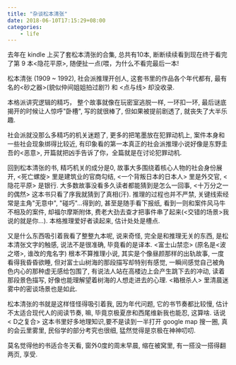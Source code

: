 ```yaml
---
title: "杂谈松本清张"
date: 2018-06-10T17:15:29+08:00
categories:
    - life
---
```


去年在 kindle 上买了套松本清张的合集, 总共有10本, 断断续续看到现在终于看完了第 9 本<隐花平原>, 随便扯一点(喂，为什么不看完最后一本!

松本清张 (1909 ~ 1992), 社会派推理开创人, 这套书里的作品各个年代都有, 最有名的<砂之器>(貌似仲间姐姐拍过剧?) 和 <点与线> 却没收录. 

本格派讲究逻辑的精巧， 整个故事就像在玩密室逃脱一样, 一环扣一环, 最后谜底揭开的时候让人惊呼"卧槽", 写的就很棒了, 但如果被提前剧透了, 就丧失了大半乐趣.

社会派就没那么多精巧的机关迷题了, 更多的把笔墨放在犯罪动机上, 案件本身和一些社会现象绑得比较近, 有印象看的第一本真正的社会派推理小说好像是东野圭吾的<恶意>, 开篇就把凶手告诉了你，全篇就是在讨论犯罪动机.

回到松本清张的书, 精巧机关的成分是0, 故事大多围绕着核心人物的社会身份展开, <死亡螺旋> 里是建筑业的官商勾结, <一个背叛日本的日本人> 里是外交官, <隐花平原> 是银行. 大多数故事没看多久读者都能猜到是怎么一回事, <十万分之一的偶然> 这本书只看了序我就猜到了真相(汗). 推理的过程也并不严禁, 关键线索经常是主角"无意中", "碰巧"...得到的, 甚至是随手看下报纸, 看到一则和案件风马牛不相及的案件, 却福尔摩斯附体, 费老大劲去查才把事件串了起来(<交错的场景>我说的就是你...). 本格推理爱好者读起来, 估计处处是槽点.

又是什么东西吸引着我看了整整九本呢, 说来奇怪, 完全是和推理无关的东西, 是松本清张文字的触感, 说法不是很准确, 毕竟看的是译本. <富士山禁恋> (原名是<波之塔>, 谁改的鬼名字) 根本不算推理小说, 其实是个像昼颜那样的出轨故事, 一度看得我昏昏欲睡, 但对富士山树海的那段描写却特别有感觉, 一瞬间感觉自己被角色内心的那种虚无感给包围了, 有说法人站在高楼边上会产生跳下去的冲动, 读着那段景色描写, 好像也能理解望着树海的人想走进去的心理. <箱根杀人> 里清晨迷雾中的密谈场景也是如此.

松本清张的书就是这样怪怪得吸引着我, 因为年代问题, 它的书节奏都比较慢, 估计不太适合现代人的阅读节奏, 嘛, 毕竟京极夏彦和西尾维新我也能忍, 这算啥. 话说 < D之复合> 这本书里好多地理知识,要不是读到一半打开 google map 搜一圈, 真的会云里雾里, 民俗学的部分考究也很细, 猛然觉得是京极在神神叨叨.

莫名觉得他的书适合冬天看, 窗外0度的周末早晨, 缩在被窝里, 有一搭没一搭得翻两页, 享受.
